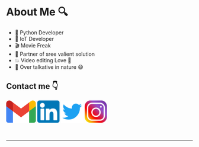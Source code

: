 #  About Me 🔍

- 🐍 Python Developer
- 📡 IoT Developer
- 🎬 Movie Freak
- 🐬 Partner of sree valient solution
- 💥 Video editing Love 🖤
- 🦷 Over talkative in nature 😅
## Contact me 👇

[<img height="60" src="https://github.com/ParameswaranP/Assets/blob/main/Gmail.png" />][gmail] 
[<img height="60" src="https://github.com/ParameswaranP/Assets/blob/main/Linkedin.png" />][Linkedin] 
[<img height="60" src="https://github.com/ParameswaranP/Assets/blob/main/Twitter.png" />][Twitter]
[<img height="60" src="https://github.com/ParameswaranP/Assets/blob/main/Instagram.png" />][Instagram]

<br />
<hr />

[gmail]: mailto:paramupanneerselvam@gmail.com
[Linkedin]: https://linkedin.com/in/parameswaran-panneerselvam-586a4a128/
[Twitter]: https://twitter.com/Parames17807896
[Instagram]: https://instagram.com/paramesh_ram_
